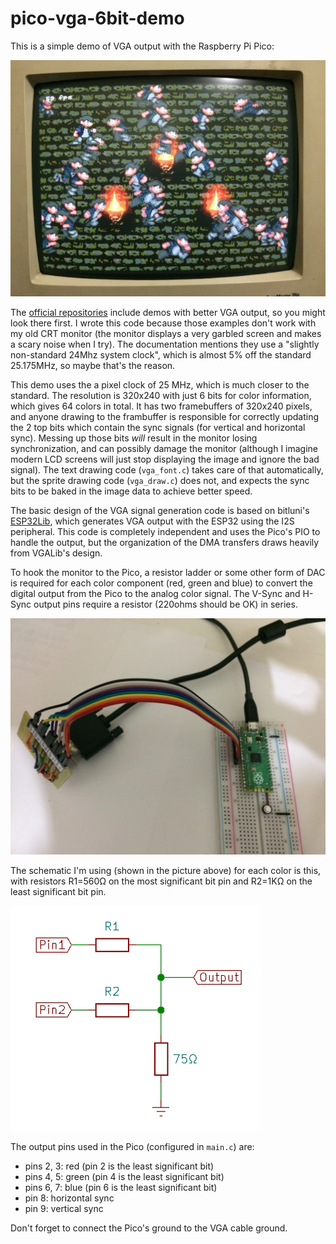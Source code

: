 # pico-vga-6bit-demo

This is a simple demo of VGA output with the Raspberry Pi Pico:

<a href="photos/video.webm">
<img src="photos/screen.jpg" width="640" alt="Demo Screen with glorious 64 colors" title="Demo Screen with glorious 64 colors">
</a>

The [official
repositories](https://github.com/raspberrypi/pico-playground) include
demos with better VGA output, so you might look there first. I wrote
this code because those examples don't work with my old CRT monitor
(the monitor displays a very garbled screen and makes a scary noise
when I try). The documentation mentions they use a "slightly
non-standard 24Mhz system clock", which is almost 5% off the standard
25.175MHz, so maybe that's the reason.

This demo uses the a pixel clock of 25 MHz, which is much closer to
the standard.  The resolution is 320x240 with just 6 bits for color
information, which gives 64 colors in total. It has two framebuffers
of 320x240 pixels, and anyone drawing to the frambuffer is responsible
for correctly updating the 2 top bits which contain the sync signals
(for vertical and horizontal sync).  Messing up those bits *will*
result in the monitor losing synchronization, and can possibly damage
the monitor (although I imagine modern LCD screens will just stop
displaying the image and ignore the bad signal). The text drawing code
(`vga_font.c`) takes care of that automatically, but the sprite
drawing code (`vga_draw.c`) does not, and expects the sync bits to be
baked in the image data to achieve better speed.

The basic design of the VGA signal generation code is based on
bitluni's [ESP32Lib](https://github.com/bitluni/ESP32Lib), which
generates VGA output with the ESP32 using the I2S peripheral.  This
code is completely independent and uses the Pico's PIO to handle the
output, but the organization of the DMA transfers draws heavily from
VGALib's design.

To hook the monitor to the Pico, a resistor ladder or some other form
of DAC is required for each color component (red, green and blue) to
convert the digital output from the Pico to the analog color signal.
The V-Sync and H-Sync output pins require a resistor (220ohms should
be OK) in series.

<img src="photos/board.jpg" width="640" alt="Pico board and VGA Connector" title="Pico board and VGA Connector">

The schematic I'm using (shown in the picture above) for each color is
this, with resistors R1=560Ω on the most significant bit pin and
R2=1KΩ on the least significant bit pin.

![DAC schematic](photos/dac-schematic.png)

The output pins used in the Pico (configured in `main.c`) are:

- pins 2, 3: red (pin 2 is the least significant bit)
- pins 4, 5: green (pin 4 is the least significant bit)
- pins 6, 7: blue (pin 6 is the least significant bit)
- pin 8: horizontal sync
- pin 9: vertical sync

Don't forget to connect the Pico's ground to the VGA cable ground.
